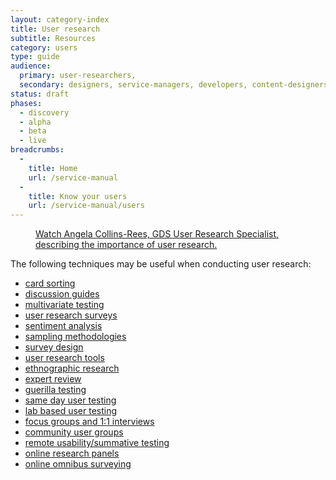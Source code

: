 ```yaml
---
layout: category-index
title: User research
subtitle: Resources
category: users
type: guide
audience:
  primary: user-researchers,
  secondary: designers, service-managers, developers, content-designers
status: draft
phases:
  - discovery
  - alpha
  - beta
  - live
breadcrumbs:
  -
    title: Home
    url: /service-manual
  -
    title: Know your users
    url: /service-manual/users
---
```


<figure class="media-player-wrapper video"><a href="https://www.youtube.com/watch?v=1hbnPCdM4ls">Watch Angela Collins-Rees, GDS User Research Specialist, describing the importance of user research.</a></figure>

The following techniques may be useful when conducting user research:

* [card sorting](https://www.gov.uk/service-manual/users/card-sorting.html)
* [discussion guides](/service-manual/users/user-research/discussion-guides.html)
* [multivariate testing](/service-manual/users/user-research/multivariate-testing.html)
* [user research surveys](/service-manual/users/user-research/user-research-surveys.html)
* [sentiment analysis](/service-manual/users/user-research/sentiment-analysis.html)
* [sampling methodologies](/service-manual/users/user-research/sampling-methodologies.html)
* [survey design](/service-manual/users/user-research/survey-design.html)
* [user research tools](/service-manual/users/user-research/user-research-tools.html)
* [ethnographic research](/service-manual/users/user-research/ethnographic-research.html)
* [expert review](/service-manual/users/user-research/expert-review.html)
* [guerilla testing](/service-manual/users/user-research/guerilla-testing.html)
* [same day user testing](/service-manual/users/user-research/same-day-user-testing.html)
* [lab based user testing](/service-manual/users/user-research/lab-based-user-testing.html)
* [focus groups and 1:1 interviews](/service-manual/users/user-research/focus-groups-mini-groups-interviews.html)
* [community user groups](/service-manual/users/user-research/community-user-groups.html)
* [remote usability/summative testing](/service-manual/users/user-research/remote-usability.html)
* [online research panels](/service-manual/users/user-research/online-research-panels.html)
* [online omnibus surveying](/service-manual/users/user-research/online-omnibus-survey.html)
